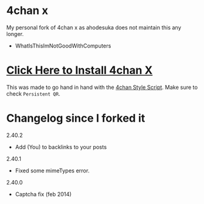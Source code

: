 # 4chan x
My personal fork of 4chan x as ahodesuka does not maintain this any longer.

- WhatIsThisImNotGoodWithComputers

# [Click Here to Install 4chan X](https://github.com/WhatIsThisImNotGoodWithComputers/4chan-x/raw/master/4chan_x.user.js)

This was made to go hand in hand with the [4chan Style Script](https://github.com/WhatIsThisImNotGoodWithComputers/4chan-Style-Script). Make sure to check `Persistent QR`.

# Changelog since I forked it

2.40.2
- Add (You) to backlinks to your posts

2.40.1
- Fixed some mimeTypes error.

2.40.0
- Captcha fix (feb 2014)
